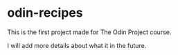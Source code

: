 # odin-recipes
This is the first project made for The Odin Project course.

I will add more details about what it in the future.